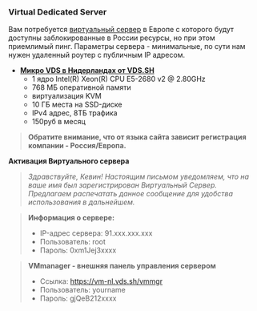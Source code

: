 ### Virtual Dedicated Server
Вам потребуется [виртуальный сервер](https://ru.wikipedia.org/wiki/VPS) в Европе с которого будут доступны заблокированные в России ресурсы, но при этом приемлимый пинг. 
Параметры сервера - минимальные, по сути нам нужен удаленный роутер с публичным IP адресом. 

* [**Микро VDS в Нидерландах от VDS.SH**](https://vds.sh) 
  * 1 ядро Intel(R) Xeon(R) CPU E5-2680 v2 @ 2.80GHz
  * 768 МБ оперативной памяти
  * виртуализация KVM 
  * 10 ГБ места на SSD-диске
  * IPv4 адрес, 8ТБ трафика
  * 150руб в месяц
> __Обратите внимание, что от языка сайта зависит регистрация компании - Россия/Европа.__

**Активация Виртуального сервера**

> _Здравствуйте, Кевин!_
> _Настоящим письмом уведомляем, что на ваше имя был зарегистрирован Виртуальный Сервер._
> _Предлагаем распечатать данное сообщение для удобства использования в дальнейшем._

> **Информация о cервере:**
> - IP-адрес сервера: 91.xxx.xxx.xxx
> - Пользователь: root
> - Пароль: 0xm1Jej3xxxx

> **VMmanager - внешняя панель управления сервером**
>  * Ссылка: https://vm-nl.vds.sh/vmmgr
>  * Пользователь: yourname
>  * Пароль: gjQeB212xxxx
